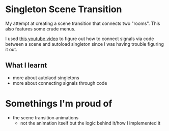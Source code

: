 # Singleton Scene Transition
My attempt at creating a scene transition that connects two "rooms". This also features some crude menus.

I used [this youtube video](https://www.youtube.com/watch?v=OIrQ1PsEl3s) to figure out how to connect signals via code between a scene and autoload singleton since I was having trouble figuring it out.

## What I learnt
- more about autolaod singletons
- more about connecting signals through code

# Somethings I'm proud of
- the scene transition animations
    - not the animation itself but the logic behind it/how I implemented it


